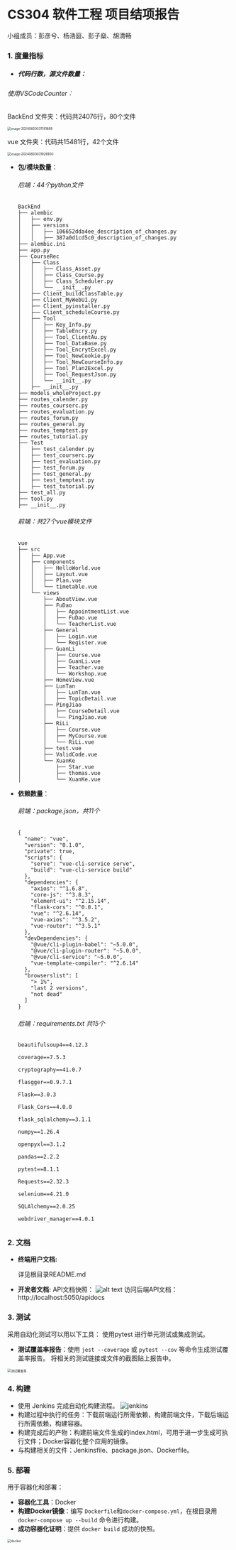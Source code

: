 # CS304 软件工程 项目结项报告

小组成员：彭彦兮、杨浩庭、彭子燊、胡清畅

### 1. 度量指标
- ##### 代码行数，源文件数量：

###### 使用VSCodeCounter：

BackEnd 文件夹：代码共24076行，80个文件

<img src="markdown_img/%E5%89%8D%E5%8D%81%E5%88%86.assets/image-20240603031741889.png" alt="image-20240603031741889" style="zoom:50%;" />

vue 文件夹：代码共15481行，42个文件

<img src="markdown_img/%E5%89%8D%E5%8D%81%E5%88%86.assets/image-20240603031926930.png" alt="image-20240603031926930" style="zoom:50%;" />



- **包/模块数量**：

  ###### 后端：44个python文件

  ```
  BackEnd
  ├── alembic
  │   ├── env.py
  │   ├── versions
  │   │   ├── 106652dda4ee_description_of_changes.py
  │   │   ├── 387a0d1cd5c0_description_of_changes.py
  ├── alembic.ini
  ├── app.py
  ├── CourseRec
  │   ├── Class
  │   │   ├── Class_Asset.py
  │   │   ├── Class_Course.py
  │   │   ├── Class_Scheduler.py
  │   │   └── __init__.py
  │   ├── Client_buildClassTable.py
  │   ├── Client_MyWebUI.py
  │   ├── Client_pyinstaller.py
  │   ├── Client_scheduleCourse.py
  │   ├── Tool
  │   │   ├── Key_Info.py
  │   │   ├── TableEncry.py
  │   │   ├── Tool_ClientAu.py
  │   │   ├── Tool_DataBase.py
  │   │   ├── Tool_EncrytExcel.py
  │   │   ├── Tool_NewCookie.py
  │   │   ├── Tool_NewCourseInfo.py
  │   │   ├── Tool_Plan2Excel.py
  │   │   ├── Tool_RequestJson.py
  │   │   └── __init__.py
  │   ├── __init__.py
  ├── models_wholeProject.py
  ├── routes_calender.py
  ├── routes_courserc.py
  ├── routes_evaluation.py
  ├── routes_forum.py
  ├── routes_general.py
  ├── routes_temptest.py
  ├── routes_tutorial.py
  ├── Test
  │   ├── test_calender.py
  │   ├── test_courserc.py
  │   ├── test_evaluation.py
  │   ├── test_forum.py
  │   ├── test_general.py
  │   ├── test_temptest.py
  │   ├── test_tutorial.py
  ├── test_all.py
  ├── tool.py
  ├── __init__.py
  ```
  
  
  
  ###### 前端：共27个vue模块文件
  
  ```
  vue
  ├── src
  │   ├── App.vue
  │   ├── components
  │   │   ├── HelloWorld.vue
  │   │   ├── Layout.vue
  │   │   ├── Plan.vue
  │   │   └── timetable.vue
  │   └── views
  │       ├── AboutView.vue
  │       ├── FuDao
  │       │   ├── AppointmentList.vue
  │       │   ├── FuDao.vue
  │       │   └── TeacherList.vue
  │       ├── General
  │       │   ├── Login.vue
  │       │   └── Register.vue
  │       ├── GuanLi
  │       │   ├── Course.vue
  │       │   ├── GuanLi.vue
  │       │   ├── Teacher.vue
  │       │   └── Workshop.vue
  │       ├── HomeView.vue
  │       ├── LunTan
  │       │   ├── LunTan.vue
  │       │   ├── TopicDetail.vue
  │       ├── PingJiao
  │       │   ├── CourseDetail.vue
  │       │   └── PingJiao.vue
  │       ├── RiLi
  │       │   ├── Course.vue
  │       │   ├── MyCourse.vue
  │       │   └── RiLi.vue
  │       ├── test.vue
  │       ├── ValidCode.vue
  │       └── XuanKe
  │           ├── Star.vue
  │           ├── thomas.vue
  │           └── XuanKe.vue
  
  ```
  
  
  
- **依赖数量**：

  ###### 前端：package.json，共11个

  ```
  {
    "name": "vue",
    "version": "0.1.0",
    "private": true,
    "scripts": {
      "serve": "vue-cli-service serve",
      "build": "vue-cli-service build"
    },
    "dependencies": {
      "axios": "^1.6.8",
      "core-js": "^3.8.3",
      "element-ui": "^2.15.14",
      "flask-cors": "^0.0.1",
      "vue": "^2.6.14",
      "vue-axios": "^3.5.2",
      "vue-router": "^3.5.1"
    },
    "devDependencies": {
      "@vue/cli-plugin-babel": "~5.0.0",
      "@vue/cli-plugin-router": "~5.0.0",
      "@vue/cli-service": "~5.0.0",
      "vue-template-compiler": "^2.6.14"
    },
    "browserslist": [
      "> 1%",
      "last 2 versions",
      "not dead"
    ]
  }
  ```
  
  ###### 后端：requirements.txt 共15个
  
  ```
  beautifulsoup4==4.12.3
  
  coverage==7.5.3
  
  cryptography==41.0.7
  
  flasgger==0.9.7.1
  
  Flask==3.0.3
  
  Flask_Cors==4.0.0
  
  flask_sqlalchemy==3.1.1
  
  numpy==1.26.4
  
  openpyxl==3.1.2
  
  pandas==2.2.2
  
  pytest==8.1.1
  
  Requests==2.32.3
  
  selenium==4.21.0
  
  SQLAlchemy==2.0.25
  
  webdriver_manager==4.0.1
  ```
  
  ###### 

### 2. 文档
- **终端用户文档:**
  
  详见根目录README.md
  
  
  
- **开发者文档:**
  API文档快照：
  ![alt text](markdown_img/4b30feeb41a582febc566bc8fc17c5d.jpg)
  访问后端API文档：http://localhost:5050/apidocs
  

### 3. 测试
采用自动化测试可以用以下工具：
使用pytest 进行单元测试或集成测试。
- **测试覆盖率报告**：使用 `jest --coverage` 或 `pytest --cov` 等命令生成测试覆盖率报告。
将相关的测试链接或文件的截图贴上报告中。
<img src="markdown_img/pytest.png" alt="测试覆盖率" style="zoom:50%;" />

### 4. 构建
- 使用 Jenkins 完成自动化构建流程。
![jenkins](markdown_img/jenkins.png)
- 构建过程中执行的任务：下载前端运行所需依赖，构建前端文件，下载后端运行所需依赖，构建容器。
- 构建完成后的产物：构建前端文件生成的index.html，可用于进一步生成可执行文件；Docker容器化整个应用的镜像。
- 与构建相关的文件：Jenkinsfile、package.json、Dockerfile。

### 5. 部署
用于容器化和部署：
- **容器化工具**：Docker
- **构建Docker镜像**：编写 `Dockerfile`和`docker-compose.yml`，在根目录用 `docker-compose up --build` 命令进行构建。
- **成功容器化证明**：提供 `docker build` 成功的快照。

<img src="markdown_img/docker.png" alt="docker" style="zoom:50%;" />
